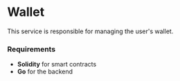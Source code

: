 # Wallet

This service is responsible for managing the user's wallet.

### Requirements

- **Solidity** for smart contracts
- **Go** for the backend
